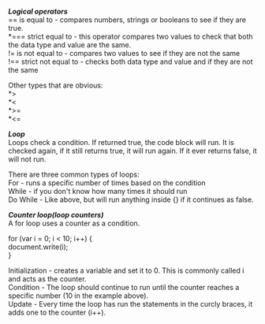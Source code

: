 __*Logical operators*__  
== is equal to - compares numbers, strings or booleans to see if they are true.  
*=== strict equal to - this operator compares two values to check that both the data type and value are the same.  
!= is not equal to - compares two values to see if they are not the same  
!== strict not equal to - checks both data type and value and if they are not the same  

Other types that are obvious:   
*>  
*<  
*>=  
*<=  

__*Loop*__  
Loops check a condition. If returned true, the code block will run. It is checked again, if it still returns true, it will run again. If it ever returns false, it will not run.  

There are three common types of loops:  
For  - runs a specific number of times based on the condition  
While  - if you don't know how many times it should run  
Do While  - Like above, but will run anything inside {} if it continues as false.  

__*Counter loop(loop counters)*__  
A for loop uses a counter as a condition. 

for (var i = 0; i < 10; i++) {  
    document.write(i);  
}  

Initialization - creates a variable and set it to 0. This is commonly called i and acts as the counter.  
Condition - The loop should continue to run until the counter reaches a specific number (10 in the example above).  
Update - Every time the loop has run the statements in the curcly braces, it adds one to the counter (i++).

